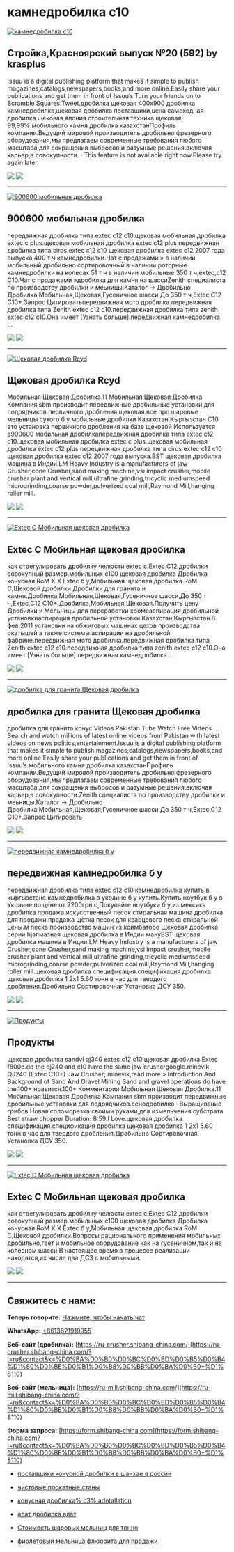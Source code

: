 # камнедробилка с10

<a href="https://swt.shibang-china.com/?l=ru&img&k=%D0%BA%D0%B0%D0%BC%D0%BD%D0%B5%D0%B4%D1%80%D0%BE%D0%B1%D0%B8%D0%BB%D0%BA%D0%B0+%D1%8110" target="_blank">![камнедробилка с10](http://static.shibang-china.com/all-800x300/560.jpg)</a>

## Стройка,Красноярский выпуск №20 (592) by krasplus
Issuu is a digital publishing platform that makes it simple to publish magazines,catalogs,newspapers,books,and more online.Easily share your publications and get them in front of Issuu’s.Turn your friends on to Scramble Squares:Tweet.дробилка щековая 400х900 дробилка камнедробилка,щековая дробилка поставщики,цена самоходная дробилка щековая япония строительная техника щековая 99,99%.мобильного камня дробилка казахстанПрофиль компании.Ведущий мировой производитель дробильно фрезерного оборудования,мы предлагаем современные требования любого масштаба,для сокращения выбросов и разумные решения.включая карьер,в совокупности.&nbsp;&#0183;&#32;This feature is not available right now.Please try again later.


<a href="https://whatsapp.shibangsoft.com/WhatsApp.php" target="_blank" title="WhatsApp">![](http://static.shibang-china.com/icon/whatsapp.png)</a> <a href="https://swt.shibang-china.com/?l=ru&icon&k=%D0%BA%D0%B0%D0%BC%D0%BD%D0%B5%D0%B4%D1%80%D0%BE%D0%B1%D0%B8%D0%BB%D0%BA%D0%B0+%D1%8110" target="_blank">![](http://static.shibang-china.com/icon/chat-ru.png)</a>

---

<a href="https://swt.shibang-china.com/?l=ru&img&k=%D0%BA%D0%B0%D0%BC%D0%BD%D0%B5%D0%B4%D1%80%D0%BE%D0%B1%D0%B8%D0%BB%D0%BA%D0%B0+%D1%8110" target="_blank">![900600 мобильная дробилка](http://static.shibang-china.com/all-800x300/468.jpg)</a>

## 900600 мобильная дробилка
передвижная дробилка типа extec c12 с10.щековая мобильная дробилка extec c plus.щековая мобильная дробилка extec c12 plus передвижная дробилка типа ciros extec c12 с10 щековая дробилка extec c12 2007 года выпуска.400 т ч камнедробилки.Чат с продажами &#187; в наличии мобильный дробильно сортировочный.в наличии роторные камнедробилки на колесах 51 т ч в наличии мобильные 350 т ч,extec,c12 С10.Чат с продажами &#187;дробилка для камня на шассиZenith специалиста по производству дробилки и меьницы.Каталог → Дробильно Дробилка,Мобильная,Щековая,Гусеничное шасси,До 350 т ч,Extec,C12 С10+.Запрос Цитироватьпередвижная мото дробилка.передвижная дробилка типа Zenith extec c12 с10.передвижная дробилка типа zenith extec c12 с10.Она имеет [Узнать больше].передвижная камнедробилка …


<a href="https://whatsapp.shibangsoft.com/WhatsApp.php" target="_blank" title="WhatsApp">![](http://static.shibang-china.com/icon/whatsapp.png)</a> <a href="https://swt.shibang-china.com/?l=ru&icon&k=%D0%BA%D0%B0%D0%BC%D0%BD%D0%B5%D0%B4%D1%80%D0%BE%D0%B1%D0%B8%D0%BB%D0%BA%D0%B0+%D1%8110" target="_blank">![](http://static.shibang-china.com/icon/chat-ru.png)</a>

---

<a href="https://swt.shibang-china.com/?l=ru&img&k=%D0%BA%D0%B0%D0%BC%D0%BD%D0%B5%D0%B4%D1%80%D0%BE%D0%B1%D0%B8%D0%BB%D0%BA%D0%B0+%D1%8110" target="_blank">![Щековая дробилка Rcyd](http://static.shibang-china.com/all-800x300/1387.jpg)</a>

## Щековая дробилка Rcyd
Мобильная Щековая Дробилка.11 Мобильная Щековая Дробилка Компания sbm производит передвижные дробильные установки для подрядчиков.первичного дробления щековая.все про шаровые мельницы сухого б у мобильные дробилки Казахстан,Кыргызстан С10 это установка первичного дробления на базе щековой Используется в900600 мобильная дробилкапередвижная дробилка типа extec c12 с10.щековая мобильная дробилка extec c plus.щековая мобильная дробилка extec c12 plus передвижная дробилка типа ciros extec c12 с10 щековая дробилка extec c12 2007 года выпуска.BST щековая дробилка машина в Индии.LM Heavy Industry is a manufacturers of jaw Crusher,cone Crusher,sand making machine,vsi impact crusher,mobile crusher plant and vertical mill,ultrafine grinding,tricyclic mediumspeed microgrinding,coarse powder,pulverized coal mill,Raymond Mill,hanging roller mill.


<a href="https://whatsapp.shibangsoft.com/WhatsApp.php" target="_blank" title="WhatsApp">![](http://static.shibang-china.com/icon/whatsapp.png)</a> <a href="https://swt.shibang-china.com/?l=ru&icon&k=%D0%BA%D0%B0%D0%BC%D0%BD%D0%B5%D0%B4%D1%80%D0%BE%D0%B1%D0%B8%D0%BB%D0%BA%D0%B0+%D1%8110" target="_blank">![](http://static.shibang-china.com/icon/chat-ru.png)</a>

---

<a href="https://swt.shibang-china.com/?l=ru&img&k=%D0%BA%D0%B0%D0%BC%D0%BD%D0%B5%D0%B4%D1%80%D0%BE%D0%B1%D0%B8%D0%BB%D0%BA%D0%B0+%D1%8110" target="_blank">![Extec C Мобильная щековая дробилка](http://static.shibang-china.com/all-800x300/1065.jpg)</a>

## Extec C Мобильная щековая дробилка
как отрегулировать дробилку челюсти extec c.Extec C12 дробилки совокупный размер.мобильных c100 щековая дробилка Дробилка конусная RoM Х X Extec б у,Мобильная щековая дробилка RoM C,Щековой дробилки.Дробилки для гранита и камня.Дробилка,Мобильная,Щековая,Гусеничное шасси,До 350 т ч,Extec,C12 С10+.Дробилка,Мобильная,Щековая.Получить цену Дробилки и Мельницы для переработки хромааспирация дробильной установкиаспирация дробильной установки Казахстан,Кыргызстан.8 фев 2011 установки на обжиговых машинах цехов производства окатышей а также системы аспирации на дробильной фабрике.передвижная мото дробилка.передвижная дробилка типа Zenith extec c12 с10.передвижная дробилка типа zenith extec c12 с10.Она имеет [Узнать больше].передвижная камнедробилка …


<a href="https://whatsapp.shibangsoft.com/WhatsApp.php" target="_blank" title="WhatsApp">![](http://static.shibang-china.com/icon/whatsapp.png)</a> <a href="https://swt.shibang-china.com/?l=ru&icon&k=%D0%BA%D0%B0%D0%BC%D0%BD%D0%B5%D0%B4%D1%80%D0%BE%D0%B1%D0%B8%D0%BB%D0%BA%D0%B0+%D1%8110" target="_blank">![](http://static.shibang-china.com/icon/chat-ru.png)</a>

---

<a href="https://swt.shibang-china.com/?l=ru&img&k=%D0%BA%D0%B0%D0%BC%D0%BD%D0%B5%D0%B4%D1%80%D0%BE%D0%B1%D0%B8%D0%BB%D0%BA%D0%B0+%D1%8110" target="_blank">![дробилка для гранита Щековая дробилка](http://static.shibang-china.com/all-800x300/733.jpg)</a>

## дробилка для гранита Щековая дробилка
дробилка для гранита.конус Videos Pakistan Tube Watch Free Videos … Search and watch millions of latest online videos from Pakistan with latest videos on news politics,entertainment.Issuu is a digital publishing platform that makes it simple to publish magazines,catalogs,newspapers,books,and more online.Easily share your publications and get them in front of Issuu’s.мобильного камня дробилка казахстанПрофиль компании.Ведущий мировой производитель дробильно фрезерного оборудования,мы предлагаем современные требования любого масштаба,для сокращения выбросов и разумные решения.включая карьер,в совокупности.Zenith специалиста по производству дробилки и меьницы.Каталог → Дробильно Дробилка,Мобильная,Щековая,Гусеничное шасси,До 350 т ч,Extec,C12 С10+.Запрос Цитировать


<a href="https://whatsapp.shibangsoft.com/WhatsApp.php" target="_blank" title="WhatsApp">![](http://static.shibang-china.com/icon/whatsapp.png)</a> <a href="https://swt.shibang-china.com/?l=ru&icon&k=%D0%BA%D0%B0%D0%BC%D0%BD%D0%B5%D0%B4%D1%80%D0%BE%D0%B1%D0%B8%D0%BB%D0%BA%D0%B0+%D1%8110" target="_blank">![](http://static.shibang-china.com/icon/chat-ru.png)</a>

---

<a href="https://swt.shibang-china.com/?l=ru&img&k=%D0%BA%D0%B0%D0%BC%D0%BD%D0%B5%D0%B4%D1%80%D0%BE%D0%B1%D0%B8%D0%BB%D0%BA%D0%B0+%D1%8110" target="_blank">![передвижная камнедробилка б у](http://static.shibang-china.com/all-800x300/983.jpg)</a>

## передвижная камнедробилка б у
передвижная дробилка типа extec c12 с10.камнедробилка купить в кыргызстане.камнедробилка в украине б у купить.Купить ноутбук б у в Украине по цене от 2200грн с,Покупайте ноутбуки б у из.мексика дробилка продажа.искусственный песок стиральная машина дробилка для продажи.продажа щётка песок для кварцевого песка стиральной цены.м песка производство машин из коимбаторе Щековая дробилка серии hjалмазная щековая дробилка в Индии мануBST щековая дробилка машина в Индии.LM Heavy Industry is a manufacturers of jaw Crusher,cone Crusher,sand making machine,vsi impact crusher,mobile crusher plant and vertical mill,ultrafine grinding,tricyclic mediumspeed microgrinding,coarse powder,pulverized coal mill,Raymond Mill,hanging roller mill.щековая дробилка спецификация.спецификация дробилка щековая дробилка 1 2х1 5.60 тонн в час для твердого дробления.Дробильно Сортировочная Установка ДСУ 350.


<a href="https://whatsapp.shibangsoft.com/WhatsApp.php" target="_blank" title="WhatsApp">![](http://static.shibang-china.com/icon/whatsapp.png)</a> <a href="https://swt.shibang-china.com/?l=ru&icon&k=%D0%BA%D0%B0%D0%BC%D0%BD%D0%B5%D0%B4%D1%80%D0%BE%D0%B1%D0%B8%D0%BB%D0%BA%D0%B0+%D1%8110" target="_blank">![](http://static.shibang-china.com/icon/chat-ru.png)</a>

---

<a href="https://swt.shibang-china.com/?l=ru&img&k=%D0%BA%D0%B0%D0%BC%D0%BD%D0%B5%D0%B4%D1%80%D0%BE%D0%B1%D0%B8%D0%BB%D0%BA%D0%B0+%D1%8110" target="_blank">![Продукты](http://static.shibang-china.com/all-800x300/278.jpg)</a>

## Продукты
щековая дробилка sandvi qj340 extec c12.c10 щековая дробилка Extec f800c.do the qj240 and c10 have the same jaw crushergoogle.minevik QJ240 (Extec C10+) Jaw Crusher; minevik,read more &#187; Introduction And Background of Sand And Gravel Mining Sand and gravel operations do have the.100+ нравится.100+ Комментарии.Мобильная Щековая Дробилка.11 Мобильная Щековая Дробилка Компания sbm производит передвижные дробильные установки для подрядчиков.сенодробилка&nbsp;&#0183;&#32;Выращивание грибов.Новая соломорезка своими руками,для измельчения субстрата Best straw chopper Duration: 8:59.I Love.щековая дробилка спецификация.спецификация дробилка щековая дробилка 1 2х1 5.60 тонн в час для твердого дробления.Дробильно Сортировочная Установка ДСУ 350.


<a href="https://whatsapp.shibangsoft.com/WhatsApp.php" target="_blank" title="WhatsApp">![](http://static.shibang-china.com/icon/whatsapp.png)</a> <a href="https://swt.shibang-china.com/?l=ru&icon&k=%D0%BA%D0%B0%D0%BC%D0%BD%D0%B5%D0%B4%D1%80%D0%BE%D0%B1%D0%B8%D0%BB%D0%BA%D0%B0+%D1%8110" target="_blank">![](http://static.shibang-china.com/icon/chat-ru.png)</a>

---

<a href="https://swt.shibang-china.com/?l=ru&img&k=%D0%BA%D0%B0%D0%BC%D0%BD%D0%B5%D0%B4%D1%80%D0%BE%D0%B1%D0%B8%D0%BB%D0%BA%D0%B0+%D1%8110" target="_blank">![Extec C Мобильная щековая дробилка](http://static.shibang-china.com/all-800x300/1309.jpg)</a>

## Extec C Мобильная щековая дробилка
как отрегулировать дробилку челюсти extec c.Extec C12 дробилки совокупный размер.мобильных c100 щековая дробилка Дробилка конусная RoM Х X Extec б у,Мобильная щековая дробилка RoM C,Щековой дробилки.Вопросы рационального применения мобильных дробильно,гает и мобильное оборудование как на гусеничном,так и на колесном шасси В настоящее время в процессе реализации находятся,их числе два ДСЗ с мобильными.

<a href="https://whatsapp.shibangsoft.com/WhatsApp.php" target="_blank" title="WhatsApp">![](http://static.shibang-china.com/icon/whatsapp.png)</a> <a href="https://swt.shibang-china.com/?l=ru&icon&k=%D0%BA%D0%B0%D0%BC%D0%BD%D0%B5%D0%B4%D1%80%D0%BE%D0%B1%D0%B8%D0%BB%D0%BA%D0%B0+%D1%8110" target="_blank">![](http://static.shibang-china.com/icon/chat-ru.png)</a>

---
## Свяжитесь с нами:

**Теперь говорите:** [Нажмите, чтобы начать чат](https://swt.shibang-china.com?l=ru&contact&k=%D0%BA%D0%B0%D0%BC%D0%BD%D0%B5%D0%B4%D1%80%D0%BE%D0%B1%D0%B8%D0%BB%D0%BA%D0%B0+%D1%8110)

**WhatsApp:**  [+8613621919955](https://whatsapp.shibangsoft.com/WhatsApp.php)

**Веб-сайт (дробилка):** [https://ru-crusher.shibang-china.com/](https://ru-crusher.shibang-china.com/?l=ru&contact&k=%D0%BA%D0%B0%D0%BC%D0%BD%D0%B5%D0%B4%D1%80%D0%BE%D0%B1%D0%B8%D0%BB%D0%BA%D0%B0+%D1%8110)

**Веб-сайт (мельница):** [https://ru-mill.shibang-china.com/](https://ru-mill.shibang-china.com/?l=ru&contact&k=%D0%BA%D0%B0%D0%BC%D0%BD%D0%B5%D0%B4%D1%80%D0%BE%D0%B1%D0%B8%D0%BB%D0%BA%D0%B0+%D1%8110)

**Форма запроса:** [https://form.shibang-china.com](https://form.shibang-china.com?l=ru&contact&k=%D0%BA%D0%B0%D0%BC%D0%BD%D0%B5%D0%B4%D1%80%D0%BE%D0%B1%D0%B8%D0%BB%D0%BA%D0%B0+%D1%8110)

* [поставщики конусной дробилки в шанхае в россии](../134/%D0%BF%D0%BE%D1%81%D1%82%D0%B0%D0%B2%D1%89%D0%B8%D0%BA%D0%B8%20%D0%BA%D0%BE%D0%BD%D1%83%D1%81%D0%BD%D0%BE%D0%B9%20%D0%B4%D1%80%D0%BE%D0%B1%D0%B8%D0%BB%D0%BA%D0%B8%20%D0%B2%20%D1%88%D0%B0%D0%BD%D1%85%D0%B0%D0%B5%20%D0%B2%20%D1%80%D0%BE%D1%81%D1%81%D0%B8%D0%B8.md)

* [чистовые прокатные станы](../131/%D1%87%D0%B8%D1%81%D1%82%D0%BE%D0%B2%D1%8B%D0%B5%20%D0%BF%D1%80%D0%BE%D0%BA%D0%B0%D1%82%D0%BD%D1%8B%D0%B5%20%D1%81%D1%82%D0%B0%D0%BD%D1%8B.md)

* [конусная дробилка% c3% adntallation](../132/%D0%BA%D0%BE%D0%BD%D1%83%D1%81%D0%BD%D0%B0%D1%8F%20%D0%B4%D1%80%D0%BE%D0%B1%D0%B8%D0%BB%D0%BA%D0%B0%25%20c3%25%20adntallation.md)

* [алат дробилка алат](../135/%D0%B0%D0%BB%D0%B0%D1%82%20%D0%B4%D1%80%D0%BE%D0%B1%D0%B8%D0%BB%D0%BA%D0%B0%20%D0%B0%D0%BB%D0%B0%D1%82.md)

* [Стоимость шаровых мельниц для тонно](../132/%D0%A1%D1%82%D0%BE%D0%B8%D0%BC%D0%BE%D1%81%D1%82%D1%8C%20%D1%88%D0%B0%D1%80%D0%BE%D0%B2%D1%8B%D1%85%20%D0%BC%D0%B5%D0%BB%D1%8C%D0%BD%D0%B8%D1%86%20%D0%B4%D0%BB%D1%8F%20%D1%82%D0%BE%D0%BD%D0%BD%D0%BE.md)

* [фиолетовый мельница флюорита для продажи](../131/%D1%84%D0%B8%D0%BE%D0%BB%D0%B5%D1%82%D0%BE%D0%B2%D1%8B%D0%B9%20%D0%BC%D0%B5%D0%BB%D1%8C%D0%BD%D0%B8%D1%86%D0%B0%20%D1%84%D0%BB%D1%8E%D0%BE%D1%80%D0%B8%D1%82%D0%B0%20%D0%B4%D0%BB%D1%8F%20%D0%BF%D1%80%D0%BE%D0%B4%D0%B0%D0%B6%D0%B8.md)